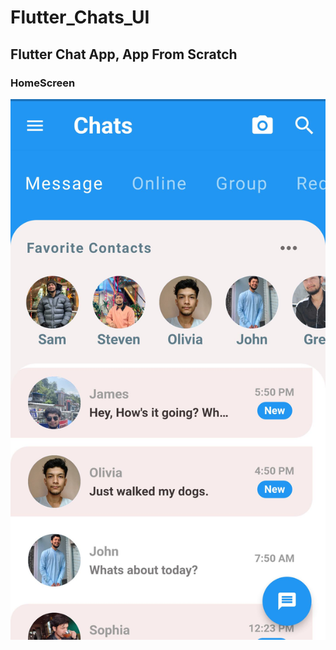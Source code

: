 # Flutter_Chats_UI
## Flutter Chat App, App From Scratch

### HomeScreen

![alt text](https://github.com/Aayush-Basnet/Flutter_Chats_UI/blob/0b80d9992e2352f3c3475d56fcc7265bf6fe6bd4/Chat_ui/mainpage.png)
